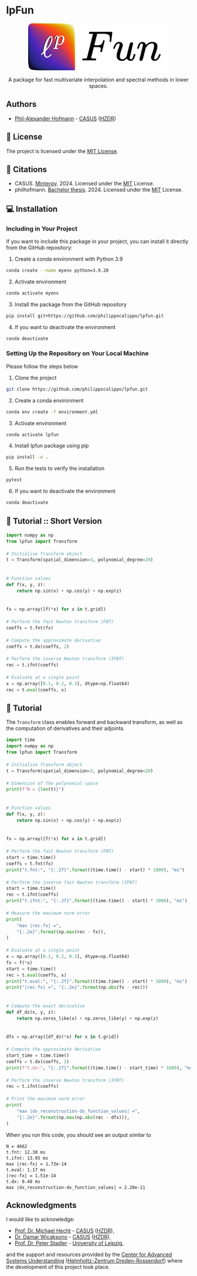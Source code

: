 # lpFun

<p align="center">
  <img src="social-banner-bg-rounded.png" height="128" width="384"/>
</p>
<p align="center">
    A package for fast multivariate interpolation and spectral methods in lower spaces.
</p>

## Authors

- [Phil-Alexander Hofmann](https://gitlab.com/philippo_calippo) - [CASUS](https://www.casus.science/) ([HZDR](https://www.hzdr.de/))

## 📜 License

The project is licensed under the [MIT License](LICENSE.txt).

## 💬 Citations

- CASUS. [Minterpy](https://github.com/casus/minterpy). 2024. Licensed under the [MIT](https://github.com/casus/minterpy/blob/main/LICENSE) License.
- philhofmann. [Bachelor thesis](https://gitlab.com/philhofmann/implementation-and-complexity-analysis-of-algorithms-for-multivariate-newton-polynomials-of-p-degree). 2024. Licensed under the [MIT](https://gitlab.com/philhofmann/implementation-and-complexity-analysis-of-algorithms-for-multivariate-newton-polynomials-of-p-degree/-/blob/main/LICENSE.txt?ref_type=heads) License.

## 💻 Installation

### Including in Your Project

If you want to include this package in your project, you can install it directly from the GitHub repository:

1. Create a conda environment with Python 3.9

```bash
conda create --name myenv python=3.9.20
```

2. Activate environment

```bash
conda activate myenv
```

3. Install the package from the GitHub repository

```bash
pip install git+https://github.com/philippocalippo/lpfun.git
```

4. If you want to deactivate the environment

```bash
conda deactivate
```

### Setting Up the Repository on Your Local Machine

Please follow the steps below

1. Clone the project

```bash
git clone https://github.com/philippocalippo/lpfun.git
```

2. Create a conda environment

```bash
conda env create -f environment.yml
```

3. Activate environment

```bash
conda activate lpfun
```

4. Install lpfun package using pip

```bash
pip install -e .
```

5. Run the tests to verify the installation

```bash
pytest
```

6. If you want to deactivate the environment

```bash
conda deactivate
```

## 📖 Tutorial :: Short Version

```python
import numpy as np
from lpfun import Transform

# Initialise Transform object
t = Transform(spatial_dimension=3, polynomial_degree=20)


# Function values
def f(x, y, z):
    return np.sin(x) + np.cos(y) + np.exp(z)


fx = np.array([f(*x) for x in t.grid])

# Perform the fast Newton transform (FNT)
coeffs = t.fnt(fx)

# Compute the approximate derivative
coeffs = t.dx(coeffs, 2)

# Perform the inverse Newton transform (IFNT)
rec = t.ifnt(coeffs)

# Evaluate at a single point
x = np.array([0.1, 0.2, 0.3], dtype=np.float64)
rec = t.eval(coeffs, x)
```

## 📖 Tutorial

The `Transform` class enables forward and backward transform, as well as the computation of derivatives and their adjoints.

```python
import time
import numpy as np
from lpfun import Transform

# Initialise Transform object
t = Transform(spatial_dimension=3, polynomial_degree=20)

# Dimension of the polynomial space
print(f"N = {len(t)}")


# Function values
def f(x, y, z):
    return np.sin(x) + np.cos(y) + np.exp(z)


fx = np.array([f(*x) for x in t.grid])

# Perform the fast Newton transform (FNT)
start = time.time()
coeffs = t.fnt(fx)
print("t.fnt:", "{:.2f}".format((time.time() - start) * 1000), "ms")

# Perform the inverse fast Newton transform (IFNT)
start = time.time()
rec = t.ifnt(coeffs)
print("t.ifnt:", "{:.2f}".format((time.time() - start) * 1000), "ms")

# Measure the maximum norm error
print(
    "max |rec-fx| =",
    "{:.2e}".format(np.max(rec - fx)),
)

# Evaluate at a single point
x = np.array([0.1, 0.2, 0.3], dtype=np.float64)
fx = f(*x)
start = time.time()
rec = t.eval(coeffs, x)
print("t.eval:", "{:.2f}".format((time.time() - start) * 1000), "ms")
print("|rec-fx| =", "{:.2e}".format(np.abs(fx - rec)))


# Compute the exact derivative
def df_dz(x, y, z):
    return np.zeros_like(x) + np.zeros_like(y) + np.exp(z)


dfx = np.array([df_dz(*x) for x in t.grid])

# Compute the approximate derivative
start_time = time.time()
coeffs = t.dx(coeffs, 2)
print(f"t.dx:", "{:.2f}".format((time.time() - start_time) * 1000), "ms")

# Perform the inverse Newton transform (IFNT)
rec = t.ifnt(coeffs)

# Print the maximum norm error
print(
    "max |dx_reconstruction-dx_function_values| =",
    "{:.2e}".format(np.max(np.abs(rec - dfx))),
)
```

When you run this code, you should see an output similar to

```
N = 4662
t.fnt: 12.38 ms
t.ifnt: 13.05 ms
max |rec-fx| = 1.73e-14
t.eval: 1.17 ms
|rec-fx| = 1.51e-14
t.dx: 0.48 ms
max |dx_reconstruction-dx_function_values| = 2.20e-11
```

## Acknowledgments

I would like to acknowledge:

- [Prof. Dr. Michael Hecht](https://www.casus.science/de-de/team-members/michael-hecht/) - [CASUS](https://www.casus.science/) ([HZDR](https://www.hzdr.de/)),
- [Dr. Damar Wicaksono](https://www.casus.science/de-de/team-members/dr-damar-wicaksono/) - [CASUS](https://www.casus.science/) ([HZDR](https://www.hzdr.de/)),
- [Prof. Dr. Peter Stadler](https://www.uni-leipzig.de/personenprofil/mitarbeiter/prof-dr-peter-florian-stadler) - [University of Leipzig](https://www.uni-leipzig.de/),

and the support and resources provided by the [Center for Advanced Systems Understanding](https://www.casus.science/) ([Helmholtz-Zentrum Dreden-Rossendorf](https://www.hzdr.de/)) where the development of this project took place.
